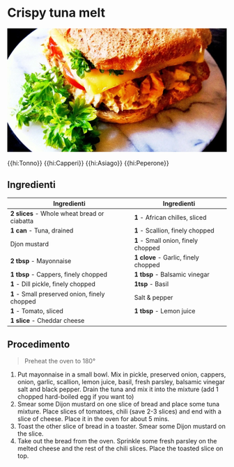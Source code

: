 # Crispy tuna melt

![](img/Crispy-tuna-melt.webp)

{{hi:Tonno}}
{{hi:Capperi}}
{{hi:Asiago}}
{{hi:Peperone}}

## Ingredienti

| Ingredienti                  | Ingredienti             |
| ---------------------------- | ----------------------- |
| **2 slices** - Whole wheat bread or ciabatta | **1** - African chilles, sliced |
| **1 can** - Tuna, drained | **1** - Scallion, finely chopped |
| Djon mustard | **1** - Small onion, finely chopped |
| **2 tbsp** - Mayonnaise | **1 clove** - Garlic, finely chopped |
| **1 tbsp** - Cappers, finely chopped | **1 tbsp** - Balsamic vinegar |
| **1** - Dill pickle, finely chopped | **1tsp** - Basil |
| **1** - Small preserved onion, finely chopped | Salt & pepper |
| **1** - Tomato, sliced | **1 tbsp** - Lemon juice |
| **1 slice** - Cheddar cheese |  |

## Procedimento

> Preheat the oven to 180°

1. Put mayonnaise in a small bowl. Mix in pickle, preserved onion, cappers, onion, garlic, scallion, lemon juice, basil, fresh parsley, balsamic vinegar salt and black pepper. Drain the tuna and mix it into the mixture (add 1 chopped hard-boiled egg if you want to)
1. Smear some Dijon mustard on one slice of bread and place some tuna mixture. Place slices of tomatoes, chili (save 2-3 slices) and end with a slice of cheese. Place it in the oven for about 5 mins.
1. Toast the other slice of bread in a toaster. Smear some Dijon mustard on the slice.
1. Take out the bread from the oven. Sprinkle some fresh parsley on the melted cheese and the rest of the chili slices. Place the toasted slice on top.
